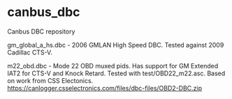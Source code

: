 # canbus_dbc
Canbus DBC repository

gm_global_a_hs.dbc - 2006 GMLAN High Speed DBC. Tested against 2009 Cadillac CTS-V.

m22_obd.dbc - Mode 22 OBD muxed pids. Has support for GM Extended IAT2 for CTS-V and Knock Retard. 
  Tested with test/OBD22_m22.asc. 
  Based on work from CSS Electonics. https://canlogger.csselectronics.com/files/dbc-files/OBD2-DBC.zip

